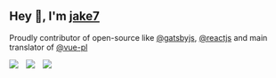 ## Hey 👋, I'm [jake7](https://github.com/jaketvvv)

Proudly contributor of open-source like [@gatsbyjs](https://github.com/gatsbyjs), [@reactjs](https://github.com/reactjs) and main translator of [@vue-pl](https://github.com/vue-pl)

<img src=https://jakex7.github.io/jakex7/icons/gatsby.svg>&#8195;<img src=https://jakex7.github.io/jakex7/icons/react.svg>&#8195;<img src=https://jakex7.github.io/jakex7/icons/vue.svg>
